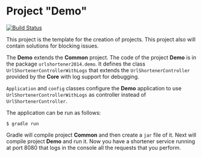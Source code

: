 # Project "Demo"
[![Build Status](https://travis-ci.org/UNIZAR-30246-WebEngineering/UrlShortener2015.svg)](https://travis-ci.org/UNIZAR-30246-WebEngineering/UrlShortener2015)


This project is the template for the creation of projects. This project also will contain solutions for blocking issues.

The __Demo__ extends the __Common__ project. The code of the project __Demo__ is in the package `urlshortener2014.demo`. It defines the class `UrlShortenerControllerWithLogs` that extends the `UrlShortenerController` provided by the __Core__ with log support for debugging. 

`Application` and `config` classes configure the __Demo__ application to use `UrlShortenerControllerWithLogs` as controller instead of `UrlShortenerController`.

The application can be run as follows:

```
$ gradle run
```

Gradle will compile project __Common__ and then create a `jar` file of it. Next will compile project __Demo__ and run it. Now you have a shortener service running at port 8080 that logs in the console all the requests that you perform.
